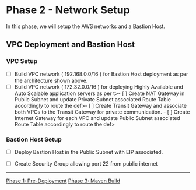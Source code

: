 # Phase 2 - Network Setup
In this phase, we will setup the AWS networks and a Bastion Host.

## VPC Deployment and Bastion Host

### VPC Setup
- [ ] Build VPC network ( 192.168.0.0/16 ) for Bastion Host deployment as per the architecture shown above.
- [ ] Build VPC network ( 172.32.0.0/16 ) for deploying Highly Available and Auto Scalable application servers as per t>- [ ] Create NAT Gateway in Public Subnet and update Private Subnet associated Route Table accordingly to route the def>- [ ] Create Transit Gateway and associate both VPCs to the Transit Gateway  for private communication.                 - [ ] Create Internet Gateway for each VPC and update Public Subnet associated Route Table accordingly to route the def>                                                                                                                        

### Bastion Host Setup
- [ ] Deploy Bastion Host in the Public Subnet with EIP associated.
- [ ] Create Security Group allowing port 22 from public internet



---

[Phase 1: Pre-Deployment](/docs/1-pre-deployment.md)																																					[Phase 3: Maven Build](/docs/maven-build.md)
